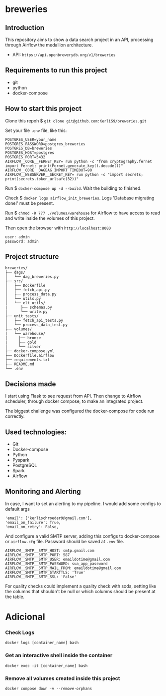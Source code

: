 # breweries

## Introduction

This repository aims to show a data search project in an API, processing through Airflow the medallion architecture.

* API: `https://api.openbrewerydb.org/v1/breweries`

## Requirements to run this project
- git
- python
- docker-compose

## How to start this project

Clone this repoh $ `git clone git@github.com:KerliS9/breweries.git`

Set your file `.env` file, like this:
```
POSTGRES_USER=your_name
POSTGRES_PASSWORD=postgres_breweries
POSTGRES_DB=breweries
POSTGRES_HOST=postgres
POSTGRES_PORT=5432
AIRFLOW__CORE__FERNET_KEY= run python -c "from cryptography.fernet import Fernet; print(Fernet.generate_key().decode())"
AIRFLOW__CORE__DAGBAG_IMPORT_TIMEOUT=90
AIRFLOW__WEBSERVER__SECRET_KEY= run python -c "import secrets; print(secrets.token_urlsafe(32))"
```
Run $ `docker-compose up -d --build`. Wait the building to finished.

Check $ `docker logs airflow_init_breweries`. Logs 'Database migrating done!' must be present.

Run $ `chmod -R 777 ./volumes/warehouse` for Airflow to have access to read and write inside the volumes of this project.

Then open the browser with `http://localhost:8080`
```
user: admin
password: admin
```

## Project structure
```
breweries/
├── dags/
│   └── dag_breweries.py
├── src/
│   ├── Dockerfile
│   ├── fetch_api.py
│   ├── process_data.py
│   └── utils.py
│   └── elt_utils/
|      ├── schemas.py
│      └── write.py
├── unit_tests/
│   ├── fetch_api_tests.py
│   └── process_data_test.py
├── volumes/
|   └── warehouse/
|     ├── bronze
|     ├── gold
│     └── silver
├── docker-compose.yml
├── Dockerfile.airflow
├── requirements.txt
├── README.md
└── .env
```
## Decisions made

I start using Flask to see request from API. Then change to Airflow scheduler, through docker compose, to make an integrated project.

The biggest challenge was configured the docker-compose for code run correctly.

## Used technologies:

- Git
- Docker-compose
- Python
- Pyspark
- PostgreSQL
- Spark
- Airflow

## Monitoring and Alerting
In case, I want to set an alerting to my pipeline. I would add some configs to default args
```
'email': ['kerlischroeder9@gmail.com'],
'email_on_failure': True,
'email_on_retry': False,
```
And configure a valid SMTP server, adding this configs to docker-compose or `airflow.cfg` file. Password should be saved at `.env` file.
```
AIRFLOW__SMTP__SMTP_HOST: smtp.gmail.com
AIRFLOW__SMTP__SMTP_PORT: 587
AIRFLOW__SMTP__SMTP_USER: emaildotime@gmail.com
AIRFLOW__SMTP__SMTP_PASSWORD: sua_app_password
AIRFLOW__SMTP__SMTP_MAIL_FROM: emaildotime@gmail.com
AIRFLOW__SMTP__SMTP_STARTTLS: 'True'
AIRFLOW__SMTP__SMTP_SSL: 'False'
```

For quality checks could implement a quality check with soda, setting like the columns that shouldn't be null or which columns should be present at the table.

# Adicional

### Check Logs
`docker logs [container_name] bash`

### Get an interactive shell inside the container
`docker exec -it [container_name] bash`

### Remove all volumes created inside this project
```docker compose down -v --remove-orphans```
